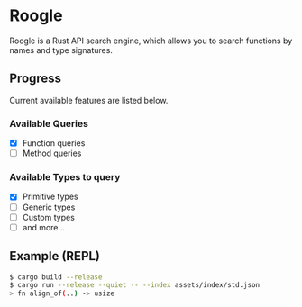 # Roogle
Roogle is a Rust API search engine, which allows you to search functions by names and type signatures.

## Progress
Current available features are listed below.

### Available Queries
- [x] Function queries
- [ ] Method queries

### Available Types to query
- [x] Primitive types
- [ ] Generic types
- [ ] Custom types
- [ ] and more...

## Example (REPL)
```sh
$ cargo build --release
$ cargo run --release --quiet -- --index assets/index/std.json
> fn align_of(..) -> usize
```

